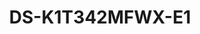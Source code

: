---
id: 4
title: "DS-K1T342MFWX-E1"
slug: "access-4"
subTitle: "Touchscreen Access with Wi-Fi & PoE"
category: "accesscontrol"
imgCard: "/src/assets/images/accesscontrol/DS-K1T342MFWX-E1/DS-K1T342MFWX-E1-1.webp"
imgAlt: "DS-K1T342MFWX-E1"
thumbnails: [
  "/src/assets/images/accesscontrol/DS-K1T342MFWX-E1/DS-K1T342MFWX-E1-1.webp",
  "/src/assets/images/accesscontrol/DS-K1T342MFWX-E1/DS-K1T342MFWX-E1-2.webp",
  "/src/assets/images/accesscontrol/DS-K1T342MFWX-E1/DS-K1T342MFWX-E1-3.webp",
]
features: [
  "4.3\" LCD touchscreen with 2MP wide-angle lens",
  "Stores 1,500 faces, 3,000 fingerprints, and 3,000 cards",
  "Face recognition range: 0.3–1.5 m, less than 0.2s speed, 99% or higher accuracy",
  "Supports face with mask detection",
  "Two-way audio via client software, indoor, and main stations",
  "Configurable via web client; supports ISAPI & ISUP 5.0",
  "Wi-Fi and TCP/IP supported for flexible connectivity",
  "Powered by PoE; supports 12VDC/1A door lock power supply",
]
rating: 4.5
reviewCount: 50
specifications: {
  System: {
    Operation_system: "Linux"
  },
  Display: {
    Dimensions: "4.3-inch",
    Resolution: "272 × 480",
    Type: "LCD",
    Operation_method: "Capacitive touch screen"
  },
  Video: {
    Pixel: "2 MP",
    Lens: "× 2",
    Video_standard: "PAL (Default) and NTSC"
  },
  Network: {
    Wired_network: "10 M/100 M self-adaptive",
    Wi_Fi: "Support"
  }
}
---